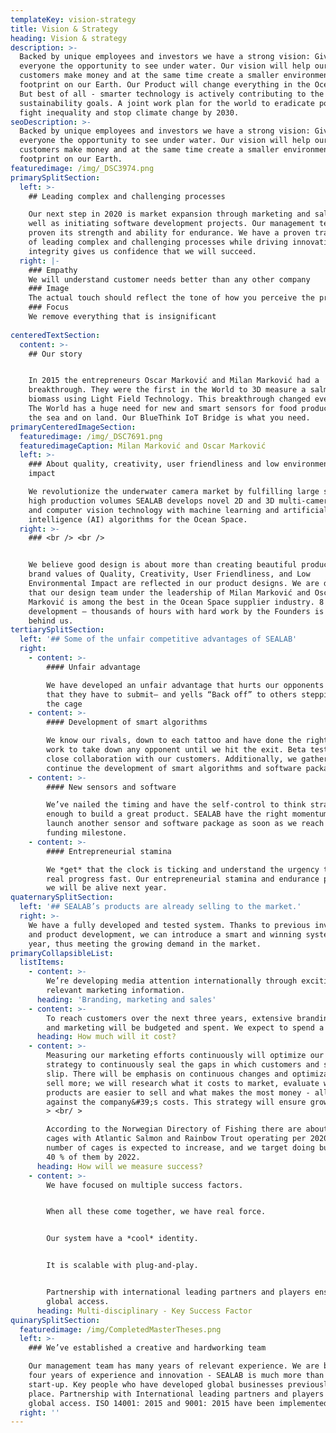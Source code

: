 ```yaml
---
templateKey: vision-strategy
title: Vision & Strategy
heading: Vision & strategy
description: >-
  Backed by unique employees and investors we have a strong vision: Give
  everyone the opportunity to see under water. Our vision will help our
  customers make money and at the same time create a smaller environmental
  footprint on our Earth. Our Product will change everything in the Ocean Space.
  But best of all - smarter technology is actively contributing to the UN’s
  sustainability goals. A joint work plan for the world to eradicate poverty,
  fight inequality and stop climate change by 2030.
seoDescription: >-
  Backed by unique employees and investors we have a strong vision: Give
  everyone the opportunity to see under water. Our vision will help our
  customers make money and at the same time create a smaller environmental
  footprint on our Earth.
featuredimage: /img/_DSC3974.png
primarySplitSection:
  left: >-
    ## Leading complex and challenging processes

    Our next step in 2020 is market expansion through marketing and sales as
    well as initiating software development projects. Our management team has
    proven its strength and ability for endurance. We have a proven track record
    of leading complex and challenging processes while driving innovation. Our
    integrity gives us confidence that we will succeed.
  right: |-
    ### Empathy
    We will understand customer needs better than any other company
    ### Image
    The actual touch should reflect the tone of how you perceive the product
    ### Focus
    We remove everything that is insignificant
      
centeredTextSection:
  content: >-
    ## Our story


    In 2015 the entrepreneurs Oscar Marković and Milan Marković had a
    breakthrough. They were the first in the World to 3D measure a salmon’s
    biomass using Light Field Technology. This breakthrough changed everything!
    The World has a huge need for new and smart sensors for food production in
    the sea and on land. Our BlueThink IoT Bridge is what you need.
primaryCenteredImageSection:
  featuredimage: /img/_DSC7691.png
  featuredimageCaption: Milan Marković and Oscar Marković
  left: >-
    ### About quality, creativity, user friendliness and low environmental
    impact

    We revolutionize the underwater camera market by fulfilling large sales and
    high production volumes SEALAB develops novel 2D and 3D multi-camera systems
    and computer vision technology with machine learning and artificial
    intelligence (AI) algorithms for the Ocean Space.
  right: >-
    ### <br /> <br />


    We believe good design is about more than creating beautiful products. Our
    brand values of Quality, Creativity, User Friendliness, and Low
    Environmental Impact are reflected in our product designs. We are delighted
    that our design team under the leadership of Milan Marković and Oscar
    Marković is among the best in the Ocean Space supplier industry. 8 years of
    development – thousands of hours with hard work by the Founders is now
    behind us.
tertiarySplitSection:
  left: '## Some of the unfair competitive advantages of SEALAB'
  right:
    - content: >-
        #### Unfair advantage

        We have developed an unfair advantage that hurts our opponents so badly
        that they have to submit— and yells “Back off” to others stepping into
        the cage
    - content: >-
        #### Development of smart algorithms

        We know our rivals, down to each tattoo and have done the right prep
        work to take down any opponent until we hit the exit. Beta testing and
        close collaboration with our customers. Additionally, we gather data to
        continue the development of smart algorithms and software packages.
    - content: >-
        #### New sensors and software

        We’ve nailed the timing and have the self-control to think strategically
        enough to build a great product. SEALAB have the right momentum to
        launch another sensor and software package as soon as we reach the next
        funding milestone.
    - content: >-
        #### Entrepreneurial stamina

        We *get* that the clock is ticking and understand the urgency to make
        real progress fast. Our entrepreneurial stamina and endurance prove that
        we will be alive next year.
quaternarySplitSection:
  left: '## SEALAB’s products are already selling to the market.'
  right: >-
    We have a fully developed and tested system. Thanks to previous investments
    and product development, we can introduce a smart and winning system this
    year, thus meeting the growing demand in the market. 
primaryCollapsibleList:
  listItems:
    - content: >-
        We’re developing media attention internationally through exciting and
        relevant marketing information.
      heading: 'Branding, marketing and sales'
    - content: >-
        To reach customers over the next three years, extensive branding, sales
        and marketing will be budgeted and spent. We expect to spend a lot.
      heading: How much will it cost?
    - content: >-
        Measuring our marketing efforts continuously will optimize our marketing
        strategy to continuously seal the gaps in which customers and sales
        slip. There will be emphasis on continuous changes and optimization to
        sell more; we will research what it costs to market, evaluate which
        products are easier to sell and what makes the most money - all measured
        against the company&#39;s costs. This strategy will ensure growth. <br/
        > <br/ >

        According to the Norwegian Directory of Fishing there are about 4000
        cages with Atlantic Salmon and Rainbow Trout operating per 2020. The
        number of cages is expected to increase, and we target doing business in
        40 % of them by 2022.
      heading: How will we measure success?
    - content: >-
        We have focused on multiple success factors.


        When all these come together, we have real force.


        Our system have a *cool* identity.


        It is scalable with plug-and-play.


        Partnership with international leading partners and players ensures
        global access.
      heading: Multi-disciplinary - Key Success Factor
quinarySplitSection:
  featuredimage: /img/CompletedMasterTheses.png
  left: >-
    ### We’ve established a creative and hardworking team

    Our management team has many years of relevant experience. We are built on
    four years of experience and innovation - SEALAB is much more than a
    start-up. Key people who have developed global businesses previously are in
    place. Partnership with International leading partners and players ensures
    global access. ISO 14001: 2015 and 9001: 2015 have been implemented.
  right: ''
---
```



